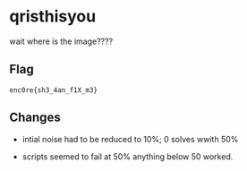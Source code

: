 #  qristhisyou

wait where is the image????</br>


## Flag

```
enc0re{sh3_4an_f1X_m3}

```
## Changes

* intial noise had to be reduced to 10%; 0 solves wwith 50%

* scripts seemed to fail at 50% anything below 50 worked.


